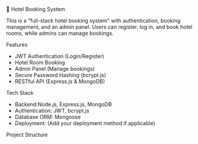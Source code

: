 🏨 Hotel Booking System

This is a "full-stack hotel booking system" with authentication, booking management, and an admin panel. Users can register, log in, and book hotel rooms, while admins can manage bookings.

Features
-  JWT Authentication (Login/Register)
-  Hotel Room Booking
-  Admin Panel (Manage bookings)
-  Secure Password Hashing (bcrypt.js)
-  RESTful API (Express.js & MongoDB)

Tech Stack
- Backend:Node.js, Express.js, MongoDB
- Authentication: JWT, bcrypt.js
- Database ORM: Mongoose
- Deployment: (Add your deployment method if applicable)

Project Structure
